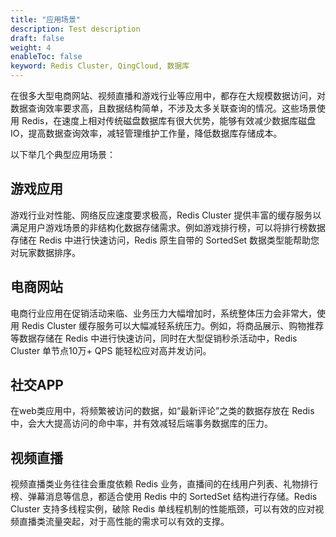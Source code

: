 ```yaml
---
title: "应用场景"
description: Test description
draft: false
weight: 4
enableToc: false
keyword: Redis Cluster, QingCloud, 数据库
---
```


在很多大型电商网站、视频直播和游戏行业等应用中，都存在大规模数据访问，对数据查询效率要求高，且数据结构简单，不涉及太多关联查询的情况。这些场景使用 Redis，在速度上相对传统磁盘数据库有很大优势，能够有效减少数据库磁盘 IO，提高数据查询效率，减轻管理维护工作量，降低数据库存储成本。

以下举几个典型应用场景：

## 游戏应用

游戏行业对性能、网络反应速度要求极高，Redis Cluster 提供丰富的缓存服务以满足用户游戏场景的非结构化数据存储需求。例如游戏排行榜，可以将排行榜数据存储在 Redis 中进行快速访问，Redis 原生自带的 SortedSet 数据类型能帮助您对玩家数据排序。

## 电商网站

电商行业应用在促销活动来临、业务压力大幅增加时，系统整体压力会非常大，使用 Redis Cluster 缓存服务可以大幅减轻系统压力。例如，将商品展示、购物推荐等数据存储在 Redis 中进行快速访问，同时在大型促销秒杀活动中，Redis Cluster 单节点10万+ QPS 能轻松应对高并发访问。

## 社交APP

在web类应用中，将频繁被访问的数据，如“最新评论”之类的数据存放在 Redis 中，会大大提高访问的命中率，并有效减轻后端事务数据库的压力。

## 视频直播

视频直播类业务往往会重度依赖 Redis 业务，直播间的在线用户列表、礼物排行榜、弹幕消息等信息，都适合使用 Redis 中的 SortedSet 结构进行存储。Redis Cluster 支持多线程实例，破除 Redis 单线程机制的性能瓶颈，可以有效的应对视频直播类流量突起，对于高性能的需求可以有效的支撑。
